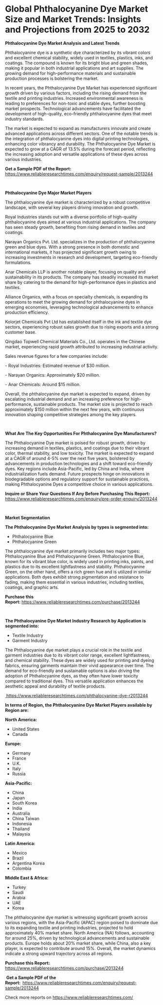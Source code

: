 <p><h1>Global Phthalocyanine Dye Market Size and Market Trends: Insights and Projections from 2025 to 2032</h1></p><p><strong>Phthalocyanine Dye Market Analysis and Latest Trends</strong></p>
<p><p>Phthalocyanine dye is a synthetic dye characterized by its vibrant colors and excellent chemical stability, widely used in textiles, plastics, inks, and coatings. The compound is known for its bright blue and green shades, making it popular in both industrial applications and art supplies. The growing demand for high-performance materials and sustainable production processes is bolstering the market.</p><p>In recent years, the Phthalocyanine Dye Market has experienced significant growth driven by various factors, including the rising demand from the textile and printing industries. Increased environmental awareness is leading to preferences for non-toxic and stable dyes, further boosting market prospects. Technological advancements have facilitated the development of high-quality, eco-friendly phthalocyanine dyes that meet industry standards.</p><p>The market is expected to expand as manufacturers innovate and create advanced applications across different sectors. One of the notable trends is the integration of phthalocyanine dyes into digital printing technologies, enhancing color vibrancy and durability. The Phthalocyanine Dye Market is expected to grow at a CAGR of 13.5% during the forecast period, reflecting the increasing adoption and versatile applications of these dyes across various industries.</p></p>
<p><strong>Get a Sample PDF of the Report:&nbsp;</strong> <a href="https://www.reliableresearchtimes.com/enquiry/request-sample/2013244?utm_campaign=2989&utm_medium=2&utm_source=Github&utm_content=ia&utm_term=01042025&utm_id=phthalocyanine-dye">https://www.reliableresearchtimes.com/enquiry/request-sample/2013244</a></p>
<p>&nbsp;</p>
<p><strong>Phthalocyanine Dye Major Market Players</strong></p>
<p><p>The phthalocyanine dye market is characterized by a robust competitive landscape, with several key players driving innovation and growth. </p><p>Royal Industries stands out with a diverse portfolio of high-quality phthalocyanine dyes aimed at various industrial applications. The company has seen steady growth, benefiting from rising demand in textiles and coatings.</p><p>Narayan Organics Pvt. Ltd. specializes in the production of phthalocyanine green and blue dyes. With a strong presence in both domestic and international markets, it has projected significant growth owing to increasing investments in research and development, targeting eco-friendly formulations.</p><p>Anar Chemicals LLP is another notable player, focusing on quality and sustainability in its products. The company has steadily increased its market share by catering to the demand for high-performance dyes in plastics and textiles. </p><p>Alliance Organics, with a focus on specialty chemicals, is expanding its operations to meet the growing demand for phthalocyanine dyes in emerging economies, leveraging technological advancements to enhance production efficiency.</p><p>Kolorjet Chemicals Pvt Ltd has established itself in the ink and textile dye sectors, experiencing robust sales growth due to rising exports and a strong customer base.</p><p>Qingdao Topwell Chemical Materials Co., Ltd. operates in the Chinese market, experiencing rapid growth attributed to increasing industrial activity. </p><p>Sales revenue figures for a few companies include:</p><p>- Royal Industries: Estimated revenue of $30 million.</p><p>- Narayan Organics: Approximately $20 million.</p><p>- Anar Chemicals: Around $15 million.</p><p>Overall, the phthalocyanine dye market is expected to expand, driven by escalating industrial demand and an increasing preference for high-performance, sustainable products. The market size is projected to reach approximately $150 million within the next few years, with continuous innovation shaping competitive strategies among the key players.</p></p>
<p>&nbsp;</p>
<p><strong>What Are The Key Opportunities For Phthalocyanine Dye Manufacturers?</strong></p>
<p><p>The Phthalocyanine Dye market is poised for robust growth, driven by increasing demand in textiles, plastics, and coatings due to their vibrant color, thermal stability, and low toxicity. The market is expected to expand at a CAGR of around 4-5% over the next five years, bolstered by advancements in production technologies and a shift toward eco-friendly dyes. Key regions include Asia-Pacific, led by China and India, where industrialization fuels demand. Future prospects hinge on innovations in biodegradable options and regulatory support for sustainable practices, making Phthalocyanine Dyes a competitive choice in various applications.</p></p>
<p><strong>Inquire or Share Your Questions If Any Before Purchasing This Report:</strong> <a href="https://www.reliableresearchtimes.com/enquiry/pre-order-enquiry/2013244?utm_campaign=2989&utm_medium=2&utm_source=Github&utm_content=ia&utm_term=01042025&utm_id=phthalocyanine-dye">https://www.reliableresearchtimes.com/enquiry/pre-order-enquiry/2013244</a></p>
<p>&nbsp;</p>
<p><strong>Market Segmentation</strong></p>
<p><strong>The Phthalocyanine Dye Market Analysis by types is segmented into:</strong></p>
<p><ul><li>Phthalocyanine Blue</li><li>Phthalocyanine Green</li></ul></p>
<p><p>The phthalocyanine dye market primarily includes two major types: Phthalocyanine Blue and Phthalocyanine Green. Phthalocyanine Blue, known for its vibrant blue color, is widely used in printing inks, paints, and plastics due to its excellent lightfastness and stability. Phthalocyanine Green, on the other hand, offers a rich green hue and is utilized in similar applications. Both dyes exhibit strong pigmentation and resistance to fading, making them essential in various industries, including textiles, coatings, and graphic arts.</p></p>
<p><strong>Purchase this Report:&nbsp;</strong><a href="https://www.reliableresearchtimes.com/purchase/2013244?utm_campaign=2989&utm_medium=2&utm_source=Github&utm_content=ia&utm_term=01042025&utm_id=phthalocyanine-dye">https://www.reliableresearchtimes.com/purchase/2013244</a></p>
<p>&nbsp;</p>
<p><strong>The Phthalocyanine Dye Market Industry Research by Application is segmented into:</strong></p>
<p><ul><li>Textile Industry</li><li>Garment Industry</li></ul></p>
<p><p>The Phthalocyanine dye market plays a crucial role in the textile and garment industries due to its vibrant color range, excellent lightfastness, and chemical stability. These dyes are widely used for printing and dyeing fabrics, ensuring garments maintain their vivid appearance over time. The demand for eco-friendly and sustainable options is also driving the adoption of Phthalocyanine dyes, as they often have lower toxicity compared to traditional dyes. This versatile application enhances the aesthetic appeal and durability of textile products.</p></p>
<p><a href="https://www.reliableresearchtimes.com/phthalocyanine-dye-r2013244?utm_campaign=2989&utm_medium=2&utm_source=Github&utm_content=ia&utm_term=01042025&utm_id=phthalocyanine-dye">&nbsp;https://www.reliableresearchtimes.com/phthalocyanine-dye-r2013244</a></p>
<p><strong>In terms of Region, the Phthalocyanine Dye Market Players available by Region are:</strong></p>
<p>
    <p> <strong> North America: </strong>
        <ul>
            <li>United States</li>
            <li>Canada</li>
        </ul>
        </p> 
    <p> <strong> Europe: </strong>
        <ul>
            <li>Germany</li>
            <li>France</li>
            <li>U.K.</li>
            <li>Italy</li>
            <li>Russia</li>
        </ul>
        </p> 
    <p> <strong> Asia-Pacific: </strong>
        <ul>
            <li>China</li>
            <li>Japan</li>
            <li>South Korea</li>
            <li>India</li>
            <li>Australia</li>
            <li>China Taiwan</li>
            <li>Indonesia</li>
            <li>Thailand</li>
            <li>Malaysia</li>
        </ul>
        </p> 
    <p> <strong> Latin America: </strong>
        <ul>
            <li>Mexico</li>
            <li>Brazil</li>
            <li>Argentina Korea</li>
            <li>Colombia</li>
        </ul>
        </p> 
    <p> <strong> Middle East & Africa: </strong>
        <ul>
            <li>Turkey</li>
            <li>Saudi</li>
            <li>Arabia</li>
            <li>UAE</li>
            <li>Korea</li>
        </ul>
    </p>
    </p>
<p><p>The phthalocyanine dye market is witnessing significant growth across various regions, with the Asia-Pacific (APAC) region poised to dominate due to its expanding textile and printing industries, projected to hold approximately 40% market share. North America (NA) follows, accounting for around 25%, driven by technological advancements and sustainable products. Europe holds about 20% market share, while China, also a key player, is expected to contribute around 15%. Overall, the market dynamics indicate a strong upward trajectory across all regions.</p></p>
<p><strong>Purchase this Report: </strong><a href="https://www.reliableresearchtimes.com/purchase/2013244?utm_campaign=2989&utm_medium=2&utm_source=Github&utm_content=ia&utm_term=01042025&utm_id=phthalocyanine-dye">https://www.reliableresearchtimes.com/purchase/2013244</a></p>
<p>&nbsp;<strong>Get a Sample PDF of the Report:&nbsp;&nbsp;</strong><a href="https://www.reliableresearchtimes.com/enquiry/request-sample/2013244?utm_campaign=2989&utm_medium=2&utm_source=Github&utm_content=ia&utm_term=01042025&utm_id=phthalocyanine-dye">https://www.reliableresearchtimes.com/enquiry/request-sample/2013244</a></p>
<p><strong></strong></p>
<p>Check more reports on <a href="https://www.reliableresearchtimes.com/?utm_campaign=2989&utm_medium=2&utm_source=Github&utm_content=ia&utm_term=01042025&utm_id=phthalocyanine-dye">https://www.reliableresearchtimes.com/</a></p>